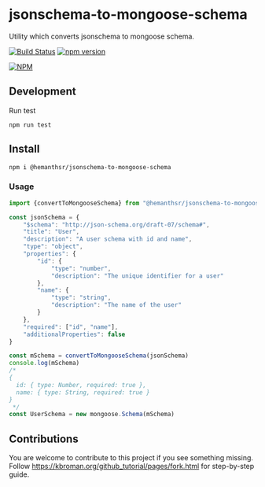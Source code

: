 # jsonschema-to-mongoose-schema
Utility which converts jsonschema to mongoose schema.

[![Build Status](https://github.com/HemanthGowda/jsonschema-mongoose-converter/workflows/CI/badge.svg)](https://github.com/HemanthGowda/jsonschema-mongoose-converter)
[![npm version](https://badge.fury.io/js/jsonschema-mongoose-converter.svg)](https://badge.fury.io/js/jsonschema-mongoose-converter)

[![NPM](https://nodei.co/npm/jsonschema-mongoose-converter.png)](https://nodei.co/npm/jsonschema-mongoose-converter/)

## Development
Run test
```shell
npm run test
```

## Install
```shell
npm i @hemanthsr/jsonschema-to-mongoose-schema
```

### Usage
```typescript
import {convertToMongooseSchema} from "@hemanthsr/jsonschema-to-mongoose-schema"

const jsonSchema = {
    "$schema": "http://json-schema.org/draft-07/schema#",
    "title": "User",
    "description": "A user schema with id and name",
    "type": "object",
    "properties": {
        "id": {
            "type": "number",
            "description": "The unique identifier for a user"
        },
        "name": {
            "type": "string",
            "description": "The name of the user"
        }
    },
    "required": ["id", "name"],
    "additionalProperties": false
}

const mSchema = convertToMongooseSchema(jsonSchema)
console.log(mSchema)
/*
{
  id: { type: Number, required: true },
  name: { type: String, required: true }
}
 */
const UserSchema = new mongoose.Schema(mSchema)
```

## Contributions
You are welcome to contribute to this project if you see something missing. Follow https://kbroman.org/github_tutorial/pages/fork.html for step-by-step guide.